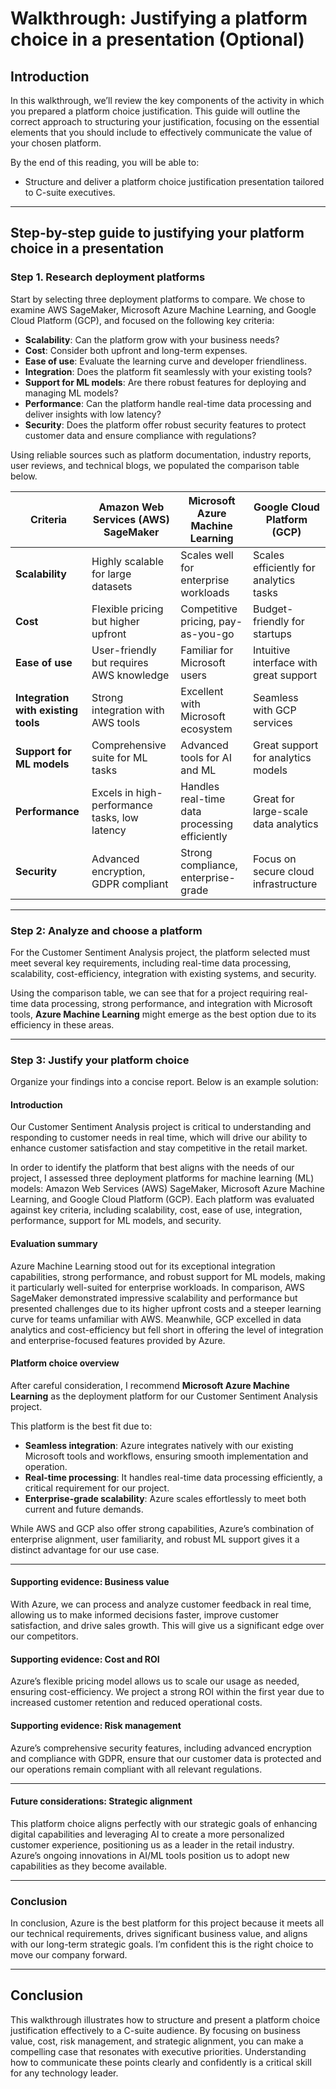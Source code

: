 # Walkthrough: Justifying a platform choice in a presentation (Optional)

## Introduction

In this walkthrough, we’ll review the key components of the activity in which you prepared a platform choice justification. This guide will outline the correct approach to structuring your justification, focusing on the essential elements that you should include to effectively communicate the value of your chosen platform.

By the end of this reading, you will be able to: 

- Structure and deliver a platform choice justification presentation tailored to C-suite executives.

---

## Step-by-step guide to justifying your platform choice in a presentation

### Step 1. Research deployment platforms

Start by selecting three deployment platforms to compare. We chose to examine AWS SageMaker, Microsoft Azure Machine Learning, and Google Cloud Platform (GCP), and focused on the following key criteria:

- **Scalability**: Can the platform grow with your business needs? 
- **Cost**: Consider both upfront and long-term expenses.
- **Ease of use**: Evaluate the learning curve and developer friendliness.
- **Integration**: Does the platform fit seamlessly with your existing tools?
- **Support for ML models**: Are there robust features for deploying and managing ML models?
- **Performance**: Can the platform handle real-time data processing and deliver insights with low latency?
- **Security**: Does the platform offer robust security features to protect customer data and ensure compliance with regulations?

Using reliable sources such as platform documentation, industry reports, user reviews, and technical blogs, we populated the comparison table below.

| Criteria                  | Amazon Web Services (AWS) SageMaker | Microsoft Azure Machine Learning | Google Cloud Platform (GCP) |
|---------------------------|--------------------------------------|----------------------------------|-----------------------------|
| **Scalability**           | Highly scalable for large datasets  | Scales well for enterprise workloads | Scales efficiently for analytics tasks |
| **Cost**                  | Flexible pricing but higher upfront | Competitive pricing, pay-as-you-go | Budget-friendly for startups |
| **Ease of use**           | User-friendly but requires AWS knowledge | Familiar for Microsoft users | Intuitive interface with great support |
| **Integration with existing tools** | Strong integration with AWS tools | Excellent with Microsoft ecosystem | Seamless with GCP services |
| **Support for ML models** | Comprehensive suite for ML tasks    | Advanced tools for AI and ML     | Great support for analytics models |
| **Performance**           | Excels in high-performance tasks, low latency | Handles real-time data processing efficiently | Great for large-scale data analytics |
| **Security**              | Advanced encryption, GDPR compliant | Strong compliance, enterprise-grade | Focus on secure cloud infrastructure |

---

### Step 2: Analyze and choose a platform

For the Customer Sentiment Analysis project, the platform selected must meet several key requirements, including real-time data processing, scalability, cost-efficiency, integration with existing systems, and security.

Using the comparison table, we can see that for a project requiring real-time data processing, strong performance, and integration with Microsoft tools, **Azure Machine Learning** might emerge as the best option due to its efficiency in these areas.

---

### Step 3: Justify your platform choice

Organize your findings into a concise report. Below is an example solution:

#### Introduction

Our Customer Sentiment Analysis project is critical to understanding and responding to customer needs in real time, which will drive our ability to enhance customer satisfaction and stay competitive in the retail market. 

In order to identify the platform that best aligns with the needs of our project, I assessed three deployment platforms for machine learning (ML) models: Amazon Web Services (AWS) SageMaker, Microsoft Azure Machine Learning, and Google Cloud Platform (GCP). Each platform was evaluated against key criteria, including scalability, cost, ease of use, integration, performance, support for ML models, and security. 

#### Evaluation summary

Azure Machine Learning stood out for its exceptional integration capabilities, strong performance, and robust support for ML models, making it particularly well-suited for enterprise workloads. In comparison, AWS SageMaker demonstrated impressive scalability and performance but presented challenges due to its higher upfront costs and a steeper learning curve for teams unfamiliar with AWS. Meanwhile, GCP excelled in data analytics and cost-efficiency but fell short in offering the level of integration and enterprise-focused features provided by Azure.  

#### Platform choice overview 

After careful consideration, I recommend **Microsoft Azure Machine Learning** as the deployment platform for our Customer Sentiment Analysis project.

This platform is the best fit due to:

- **Seamless integration**: Azure integrates natively with our existing Microsoft tools and workflows, ensuring smooth implementation and operation.
- **Real-time processing**: It handles real-time data processing efficiently, a critical requirement for our project.
- **Enterprise-grade scalability**: Azure scales effortlessly to meet both current and future demands.

While AWS and GCP also offer strong capabilities, Azure’s combination of enterprise alignment, user familiarity, and robust ML support gives it a distinct advantage for our use case.

---

#### Supporting evidence: Business value

With Azure, we can process and analyze customer feedback in real time, allowing us to make informed decisions faster, improve customer satisfaction, and drive sales growth. This will give us a significant edge over our competitors.

#### Supporting evidence: Cost and ROI

Azure’s flexible pricing model allows us to scale our usage as needed, ensuring cost-efficiency. We project a strong ROI within the first year due to increased customer retention and reduced operational costs.

#### Supporting evidence: Risk management

Azure’s comprehensive security features, including advanced encryption and compliance with GDPR, ensure that our customer data is protected and our operations remain compliant with all relevant regulations.

---

#### Future considerations: Strategic alignment

This platform choice aligns perfectly with our strategic goals of enhancing digital capabilities and leveraging AI to create a more personalized customer experience, positioning us as a leader in the retail industry. Azure’s ongoing innovations in AI/ML tools position us to adopt new capabilities as they become available.

---

### Conclusion

In conclusion, Azure is the best platform for this project because it meets all our technical requirements, drives significant business value, and aligns with our long-term strategic goals. I’m confident this is the right choice to move our company forward.

---

## Conclusion

This walkthrough illustrates how to structure and present a platform choice justification effectively to a C-suite audience. By focusing on business value, cost, risk management, and strategic alignment, you can make a compelling case that resonates with executive priorities. Understanding how to communicate these points clearly and confidently is a critical skill for any technology leader.
